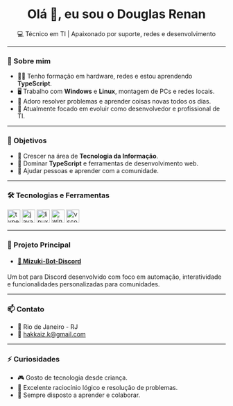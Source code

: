 <h1 align="center">Olá 👋, eu sou o Douglas Renan</h1>
<p align="center">💻 Técnico em TI | Apaixonado por suporte, redes e desenvolvimento</p>

---

### 🚀 Sobre mim

- 👨‍💻 Tenho formação em hardware, redes e estou aprendendo **TypeScript**.
- 🖥️ Trabalho com **Windows** e **Linux**, montagem de PCs e redes locais.
- 🔧 Adoro resolver problemas e aprender coisas novas todos os dias.
- 🌱 Atualmente focado em evoluir como desenvolvedor e profissional de TI.

---

### 🎯 Objetivos

- 🔹 Crescer na área de **Tecnologia da Informação**.
- 🔹 Dominar **TypeScript** e ferramentas de desenvolvimento web.
- 🔹 Ajudar pessoas e aprender com a comunidade.

---

### 🛠️ Tecnologias e Ferramentas

<p align="left">
  <img src="https://cdn.jsdelivr.net/gh/devicons/devicon/icons/typescript/typescript-original.svg" height="30" alt="typescript" />
  <img src="https://cdn.jsdelivr.net/gh/devicons/devicon/icons/javascript/javascript-original.svg" height="30" alt="javascript" />
  <img src="https://cdn.jsdelivr.net/gh/devicons/devicon/icons/linux/linux-original.svg" height="30" alt="linux" />
  <img src="https://cdn.jsdelivr.net/gh/devicons/devicon/icons/windows8/windows8-original.svg" height="30" alt="windows" />
  <img src="https://cdn.jsdelivr.net/gh/devicons/devicon/icons/vscode/vscode-original.svg" height="30" alt="vscode" />
</p>

---

### 📌 Projeto Principal

- #### [🤖 Mizuki-Bot-Discord](https://github.com/Hakkaiz01/Mizuki-Bot-Discord)

Um bot para Discord desenvolvido com foco em automação, interatividade e funcionalidades personalizadas para comunidades.

---

### 📫 Contato

- 📍 Rio de Janeiro - RJ  
- 📧 hakkaiz.k@gmail.com

---

### ⚡ Curiosidades

- 🎮 Gosto de tecnologia desde criança.
- 🧠 Excelente raciocínio lógico e resolução de problemas.
- 🤝 Sempre disposto a aprender e colaborar.
